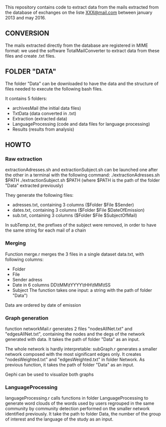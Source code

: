 This repository contains code to extract data from the mails extracted from the database of exchanges on the liste XXX@mail.com 
between january 2013 and may 2016.

## CONVERSION

The mails extracted directly from the database are registered in MIME format: we used the software TotalMailConverter to extract data from these files and create .txt files.

## FOLDER "DATA"

The folder "Data" can be downloaded to have the data and the structure of files needed to execute the following bash files.

It contains 5 folders:
- archivesMail (the initial data files)
- TxtData (data converted in .txt)
- Extraction (extracted data)
- LanguageProcessing (code and data files for language processing)
- Results (results from analysis)

## HOWTO

### Raw extraction
extractionAdresses.sh and extractionSubject.sh can be launched one after the other in a terminal with the following command:
./extractionAdresses.sh $PATH
./extractionSubject.sh $PATH
(where $PATH is the path of the folder "Data" extracted previously)

They generate the following files:
- adresses.txt, containing 3 columns ($Folder $File $Sender)
- dates.txt, containing 3 columns ($Folder $File $DateOfEmission)
- sub.txt, containing 3 columns ($Folder $File $SubjectOfMail)

In subTemp.txt, the prefixes of the subject were removed, in order to have the same string for each mail of a chain

### Merging
Function merge.r merges the 3 files in a single dataset data.txt, with following columns:
- Folder
- File
- Sender adress
- Date in 6 columns DD\tMM\tYYYY\tHH\tMM\tSS
- Subject 
The function takes one input: a string with the path of folder "Data")

Data are ordered by date of emission

### Graph generation
function networkMail.r generates 2 files "nodesAllNet.txt" and "edgesAllNet.txt", containing the nodes and the degs of the network generated with data.
It takes the path of folder "Data" as an input.

The whole network is hardly interpretable: subGraph.r generates a smaller network composed with the most significant edges only. It creates "nodesWeighted.txt" and "edgesWeighted.txt" in folder Network.
As previous function, it takes the path of folder "Data" as an input.

Gephi can be used to visualize both graphs

### LanguageProcessing
languageProcessing.r calls functions in folder LanguageProcessing to generate word clouds of the words used by users regrouped in the same community by community detection performed on the smaller network identified previously.
It take the path to folder Data, the number of the group of interest and the language of the study as an input.



